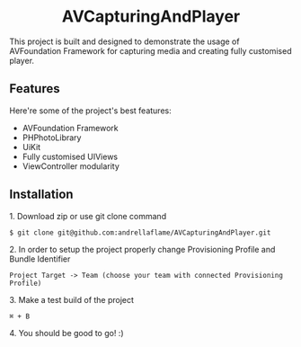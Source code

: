 <h1 align="center" id="title">AVCapturingAndPlayer</h1>

<p id="description">This project is built and designed to demonstrate the usage of AVFoundation Framework for capturing media and creating fully customised player.</p>
  
<h2>Features</h2>

Here're some of the project's best features:

*   AVFoundation Framework
*   PHPhotoLibrary
*   UiKit
*   Fully customised UIViews
*   ViewController modularity

<h2>Installation</h2>

<p>1. Download zip or use git clone command</p>

```
$ git clone git@github.com:andrellaflame/AVCapturingAndPlayer.git
```

<p>2. In order to setup the project properly change Provisioning Profile and Bundle Identifier</p>

```
Project Target -> Team (choose your team with connected Provisioning Profile)
```

<p>3. Make a test build of the project</p>

```
⌘ + B
```

<p>4. You should be good to go! :)</p>
